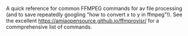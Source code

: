 A quick reference for common FFMPEG commands for av file processing (and to save repeatedly googling "how to convert x to y in ffmpeg"!).  See the excellent https://amiaopensource.github.io/ffmprovisr/ for a commprehensive list of commands.
